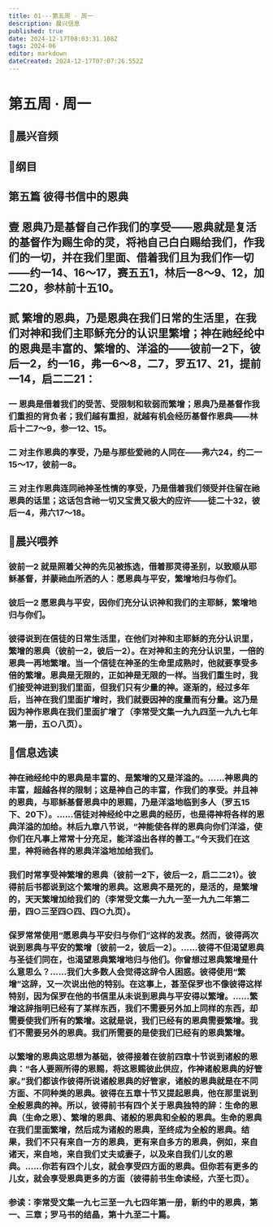 ```yaml
---
title: 01---第五周 · 周一
description: 晨兴信息
published: true
date: 2024-12-17T08:03:31.108Z
tags: 2024-06
editor: markdown
dateCreated: 2024-12-17T07:07:26.552Z
---
```


# 第五周 · 周一

## 🎵晨兴音频


## 📖纲目

## 第五篇    彼得书信中的恩典

## 壹    恩典乃是基督自己作我们的享受——恩典就是复活的基督作为赐生命的灵，将衪自己白白赐给我们，作我们的一切，并在我们里面、借着我们且为我们作一切——约一14、16～17，赛五五1，林后一8～9、12，加二20，参林前十五10。

## 贰    繁增的恩典，乃是恩典在我们日常的生活里，在我们对神和我们主耶稣充分的认识里繁增；神在祂经纶中的恩典是丰富的、繁增的、洋溢的——彼前一2下，彼后一2，约一16，弗一6～8，二7，罗五17、21，提前一14，启二二21：

### 一    恩典是借着我们的受苦、受限制和软弱而繁增；恩典乃是基督作我们重担的背负者；我们越有重担，就越有机会经历基督作恩典——林后十二7～9，参一12、15。

### 二    对主作恩典的享受，乃是与那些爱祂的人同在——弗六24，约二一15～17，彼前一8。

### 三    对主作恩典连同祂神圣性情的享受，乃是借着我们领受并住留在祂恩典的话里；这话包含祂一切又宝贵又极大的应许——徒二十32，彼后一4，弗六17～18。

## 📖晨兴喂养

### 彼前一2    就是照着父神的先见被拣选，借着那灵得圣别，以致顺从耶稣基督，并蒙祂血所洒的人：愿恩典与平安，繁增地归与你们。

### 彼后一2    愿恩典与平安，因你们充分认识神和我们的主耶稣，繁增地归与你们。

### 彼得说到在信徒的日常生活里，在他们对神和主耶稣的充分认识里，繁增的恩典（彼前一2，彼后一2）。在对神和主的充分认识里，一倍的恩典一再地繁增。当一个信徒在神圣的生命里成熟时，他就要享受多倍的繁增。恩典是无限的，正如神是无限的一样。当我们重生时，我们接受神进到我们里面，但我们只有少量的神。逐渐的，经过多年后，当神在我们里面扩增时，我们就要因神的度量而有分量。这乃是因为神作恩典在我们里面扩增了（李常受文集一九九四至一九九七年第一册，五○八页）。

## 📖信息选读

### 神在祂经纶中的恩典是丰富的、是繁增的又是洋溢的。……神恩典的丰富，超越各样的限制；这是神自己的丰富，作我们的享受。并且神的恩典，与耶稣基督恩典中的恩赐，乃是洋溢地临到多人（罗五15下、20下）。……信徒对神经纶中之恩典的经历，也是得神将各样的恩典洋溢的加给。林后九章八节说，“神能使各样的恩典向你们洋溢，使你们在凡事上常常十分充足，能洋溢出各样的善工。”今天我们在这里，神将祂各样的恩典洋溢地加给我们。

### 我们时常享受神繁增的恩典（彼前一2下，彼后一2，启二二21）。彼得前后书都说到这个繁增的恩典。这恩典不是死的，是活的，是繁增的，天天繁增加给我们的（李常受文集一九九一至一九九二年第二册，四○三至四○四、四○九页）。

### 保罗常常使用“愿恩典与平安归与你们”这样的发表。然而，彼得两次说到恩典与平安的繁增〔彼前一2，彼后一2〕。……彼得不但渴望恩典与圣徒们同在，也渴望恩典繁增地归与他们。你曾想过恩典繁增是什么意思么？……我们大多数人会觉得这辞令人困惑。彼得使用“繁增”这辞，又一次说出他的特别。在这事上，甚至保罗也不像彼得这样特别，因为保罗在他的书信里从未说到恩典与平安得以繁增。……繁增这辞指明已经有了某样东西，我们不需要另外加上同样的东西，却需要使我们所有的繁增。这就是说，我们已经有的恩典需要繁增。我们不需要另外的恩典。我们所需要的是使我们已经有的恩典繁增。

### 以繁增的恩典这思想为基础，彼得接着在彼前四章十节说到诸般的恩典：“各人要照所得的恩赐，将这恩赐彼此供应，作神诸般恩典的好管家。”我们都该作彼得所说诸般恩典的好管家，诸般的恩典就是在不同方面、不同种类的恩典。彼得在五章十节又提起恩典，他在那里说到全般恩典的神。所以，彼得前书有四个关于恩典独特的辞：生命的恩典（生命之恩）、繁增的恩典、诸般的恩典和全般的恩典。生命的恩典在我们里面繁增，然后成为诸般的恩典，至终成为全般的恩典。结果，我们不只有来自一方的恩典，更有来自多方的恩典，例如，来自诸天，来自地，来自我们丈夫或妻子，以及来自我们儿女的恩典。……你若有四个儿女，就会享受四方面的恩典。但你若有更多的儿女，就会享受恩典更多的方面（彼得前书生命读经，六至七页）。

### 参读：李常受文集一九七三至一九七四年第一册，新约中的恩典，第一、三章；罗马书的结晶，第十九至二十篇。
<!-- Google tag (gtag.js) -->
<script async src="https://www.googletagmanager.com/gtag/js?id=G-1P8709Z16T"></script>
<script>
  window.dataLayer = window.dataLayer || [];
  function gtag(){dataLayer.push(arguments);}
  gtag('js', new Date());

  gtag('config', 'G-1P8709Z16T');
</script>